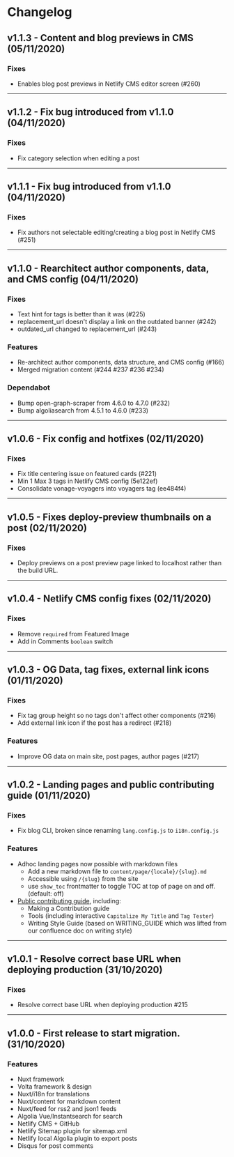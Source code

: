 # Changelog

## v1.1.3 - Content and blog previews in CMS (05/11/2020)
### Fixes
- Enables blog post previews in Netlify CMS editor screen (#260)
---

## v1.1.2 - Fix bug introduced from v1.1.0 (04/11/2020)
### Fixes
- Fix category selection when editing a post
---

## v1.1.1 - Fix bug introduced from v1.1.0 (04/11/2020)
### Fixes

- Fix authors not selectable editing/creating a blog post in Netlify CMS (#251)
---

## v1.1.0 - Rearchitect author components, data, and CMS config (04/11/2020)
### Fixes
- Text hint for tags is better than it was (#225)
- replacement_url doesn't display a link on the outdated banner (#242)
- outdated_url changed to replacement_url (#243)

### Features
- Re-architect author components, data structure, and CMS config (#166)
- Merged migration content (#244 #237 #236 #234)

### Dependabot
- Bump open-graph-scraper from 4.6.0 to 4.7.0 (#232) 
- Bump algoliasearch from 4.5.1 to 4.6.0 (#233)
---

## v1.0.6 - Fix config and hotfixes (02/11/2020)
### Fixes

- Fix title centering issue on featured cards (#221)
- Min 1 Max 3 tags in Netlify CMS config (5e122ef)
- Consolidate vonage-voyagers into voyagers tag (ee484f4)
---

## v1.0.5 - Fixes deploy-preview thumbnails on a post (02/11/2020)
### Fixes

- Deploy previews on a post preview page linked to localhost rather than the build URL.
---

## v1.0.4 - Netlify CMS config fixes (02/11/2020)
### Fixes

- Remove `required` from Featured Image
- Add in Comments `boolean` switch
---

## v1.0.3 - OG Data, tag fixes, external link icons (01/11/2020)
### Fixes

- Fix tag group height so no tags don't affect other components (#216)
- Add external link icon if the post has a redirect (#218)

### Features

- Improve OG data on main site, post pages, author pages (#217)
---

## v1.0.2 - Landing pages and public contributing guide (01/11/2020)
### Fixes

- Fix blog CLI, broken since renaming `lang.config.js` to `i18n.config.js`

### Features

- Adhoc landing pages now possible with markdown files
  - Add a new markdown file to `content/page/{locale}/{slug}.md`
  - Accessible using `/{slug}` from the site
  - use `show_toc` frontmatter to toggle TOC at top of page on and off. (default: off)
- [Public contributing guide](https://vonage-deved-platform.netlify.app/contributing), including:
  - Making a Contribution guide
  - Tools (including interactive `Capitalize My Title` and `Tag Tester`)
  - Writing Style Guide (based on WRITING_GUIDE which was lifted from our confluence doc on writing style)
---

## v1.0.1 - Resolve correct base URL when deploying production (31/10/2020)
### Fixes

- Resolve correct base URL when deploying production #215 
---

## v1.0.0 - First release to start migration. (31/10/2020)
### Features

- Nuxt framework
- Volta framework & design
- Nuxt/i18n for translations
- Nuxt/content for markdown content
- Nuxt/feed for rss2 and json1 feeds
- Algolia Vue/Instantsearch for search
- Netlify CMS + GitHub
- Netlify Sitemap plugin for sitemap.xml
- Netlify local Algolia plugin to export posts
- Disqus for post comments